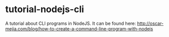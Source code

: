 tutorial-nodejs-cli
===================

A tutorial about CLI programs in NodeJS.
It can be found here:
http://oscar-mejia.com/blog/how-to-create-a-command-line-program-with-nodejs